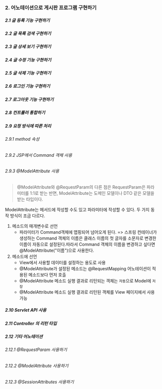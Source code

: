 ### 2. 어노테이션으로 게시판 프로그램 구현하기

> 

##### 2.1 글 등록 기능 구현하기



##### 2.2 글 목록 검색 구현하기



##### 2.3 글 상세 보기 구현하기



##### 2.4 글 수정 기능 구현하기



##### 2.5 글 삭제 기능 구현하기



##### 2.6 로그인 기능 구현하기



##### 2.7 로그아웃 기능 구현하기



##### 2.8 컨트롤러 통합하기



##### 2.9 요청 방식에 따른 처리



###### 2.9.1 method 속성



###### 2.9.2  JSP에서 Command  객체 사용



###### 2.9.3 @ModelAttribute 사용

> @ModelAttribute와 @RequestParam의 다른 점은 RequestParam은 파라미터를 1:1로 받는 반면, ModelAttribute는 도메인 모델이나 DTO 같은 모델을 받는 타입이다.

ModelAttribute는 메서드에 작성할 수도 있고 파라미터에 작성할 수 있다. 두 가지 동작 방식이 조금 다르다.

1. 메소드의 매개변수로 선언
   - 파라미터가 Command객체에 맵핑되어 넘어오게 된다.
     => 스프링 컨테이너가 생성하는 Command 객체의 이름은 클래스 이름의 첫 글자를 소문자로 변경한 이름이 자동으로 설정된다.따라서 Command 객체의 이름을 변경하고 싶다면 @ModelAttribute("이름")으로 사용한다.
2. 메소드에 선언
   - View에서 사용할 데이터를 설정하는 용도로 사용
   - @ModelAttribute가 설정된 메소드는 @RequestMapping 어노테이션이 적용된 메소드보다 먼저 호출
   - @ModelAttribute 메소드 실행 결과로 리턴되는 객체는 `자동`으로 Model에 `저장`
   - @ModelAttribute 메소드 실행 결과로 리턴된 객체를 View 페이지에서 사용 가능

##### 2.10 Servlet API 사용





##### 2.11 Controller 의 리턴 타입



##### 2.12 기타 어노테이션



###### 2.12.1 @RequestParam 사용하기



###### 2.12.2 @ModelAttribute 사용하기



###### 2.12.3 @SessionAttributes 사용하기


